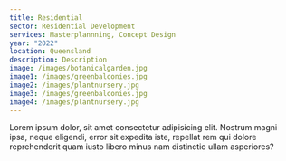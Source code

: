 ```yaml
---
title: Residential
sector: Residential Development
services: Masterplannning, Concept Design
year: "2022"
location: Queensland
description: Description
image: /images/botanicalgarden.jpg
image1: /images/greenbalconies.jpg
image2: /images/plantnursery.jpg
image3: /images/greenbalconies.jpg
image4: /images/plantnursery.jpg
---
```


Lorem ipsum dolor, sit amet consectetur adipisicing elit. Nostrum magni ipsa, neque eligendi, error sit expedita iste, repellat rem qui dolore reprehenderit quam iusto libero minus nam distinctio ullam asperiores?
